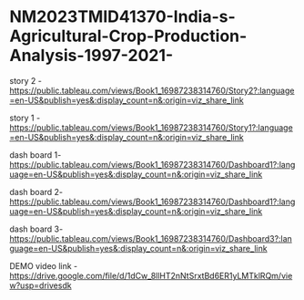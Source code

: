 # NM2023TMID41370-India-s-Agricultural-Crop-Production-Analysis-1997-2021-

story 2 -https://public.tableau.com/views/Book1_16987238314760/Story2?:language=en-US&publish=yes&:display_count=n&:origin=viz_share_link

story 1 -https://public.tableau.com/views/Book1_16987238314760/Story1?:language=en-US&publish=yes&:display_count=n&:origin=viz_share_link

dash board 1-https://public.tableau.com/views/Book1_16987238314760/Dashboard1?:language=en-US&publish=yes&:display_count=n&:origin=viz_share_link

dash board 2-https://public.tableau.com/views/Book1_16987238314760/Dashboard1?:language=en-US&publish=yes&:display_count=n&:origin=viz_share_link

dash board 3-https://public.tableau.com/views/Book1_16987238314760/Dashboard3?:language=en-US&publish=yes&:display_count=n&:origin=viz_share_link

DEMO video link -https://drive.google.com/file/d/1dCw_8llHT2nNtSrxtBd6ER1yLMTklRQm/view?usp=drivesdk
